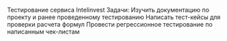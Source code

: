 Тестирование сервиса Intelinvest
Задачи:
 Изучить документацию по проекту и ранее проведенному тестированию
Написать тест-кейсы для проверки расчета формул
Провести регрессионное тестирование по написанным чек-листам
